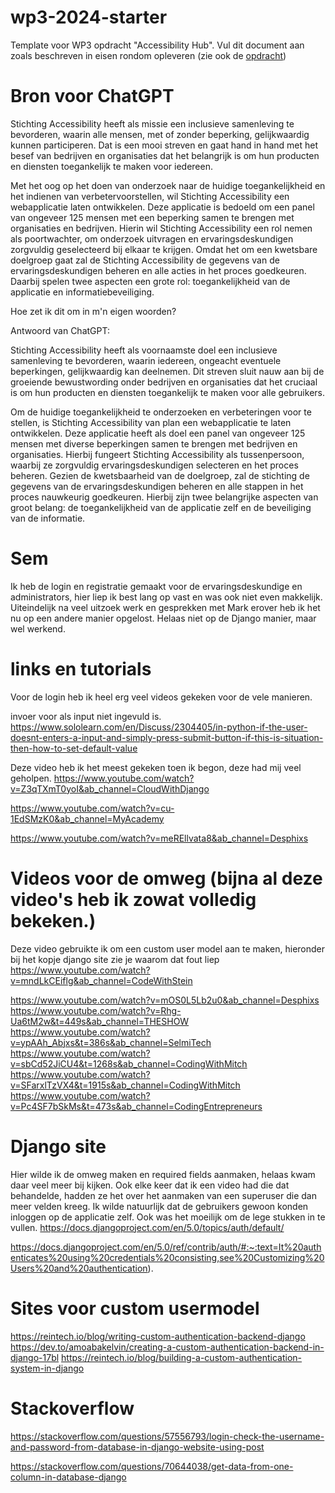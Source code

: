 # wp3-2024-starter
Template voor WP3 opdracht "Accessibility Hub". Vul dit document aan zoals beschreven in eisen rondom opleveren (zie ook de [opdracht](CASUS.md)) 


# Bron voor ChatGPT

Stichting Accessibility heeft als missie een inclusieve samenleving te bevorderen, waarin alle mensen, met of zonder beperking, gelijkwaardig kunnen participeren. Dat is een mooi streven en gaat hand in hand met het besef van bedrijven en organisaties dat het belangrijk is om hun producten en diensten toegankelijk te maken voor iedereen. 

Met het oog op het doen van onderzoek naar de huidige toegankelijkheid en het indienen van verbetervoorstellen, wil Stichting Accessibility een webapplicatie laten ontwikkelen. Deze applicatie is bedoeld om een panel van ongeveer 125 mensen met een beperking samen te brengen met organisaties en bedrijven. Hierin wil Stichting Accessibility een rol nemen als poortwachter, om onderzoek uitvragen en ervaringsdeskundigen zorgvuldig geselecteerd bij elkaar te krijgen. Omdat het om een kwetsbare doelgroep gaat zal de Stichting Accessibility de gegevens van de ervaringsdeskundigen beheren en alle acties in het proces goedkeuren. Daarbij spelen twee aspecten een grote rol: toegankelijkheid van de applicatie en informatiebeveiliging.

Hoe zet ik dit om in m'n eigen woorden?


Antwoord van ChatGPT:

Stichting Accessibility heeft als voornaamste doel een inclusieve samenleving te bevorderen, waarin iedereen, ongeacht eventuele beperkingen, gelijkwaardig kan deelnemen. Dit streven sluit nauw aan bij de groeiende bewustwording onder bedrijven en organisaties dat het cruciaal is om hun producten en diensten toegankelijk te maken voor alle gebruikers.

Om de huidige toegankelijkheid te onderzoeken en verbeteringen voor te stellen, is Stichting Accessibility van plan een webapplicatie te laten ontwikkelen. Deze applicatie heeft als doel een panel van ongeveer 125 mensen met diverse beperkingen samen te brengen met bedrijven en organisaties. Hierbij fungeert Stichting Accessibility als tussenpersoon, waarbij ze zorgvuldig ervaringsdeskundigen selecteren en het proces beheren. Gezien de kwetsbaarheid van de doelgroep, zal de stichting de gegevens van de ervaringsdeskundigen beheren en alle stappen in het proces nauwkeurig goedkeuren. Hierbij zijn twee belangrijke aspecten van groot belang: de toegankelijkheid van de applicatie zelf en de beveiliging van de informatie.

# Sem

Ik heb de login en registratie gemaakt voor de ervaringsdeskundige en administrators, hier liep ik best lang op vast en was ook niet even makkelijk. Uiteindelijk na veel uitzoek werk en gesprekken met Mark erover heb ik het nu op een andere manier opgelost. Helaas niet op de Django manier, maar wel werkend.

# links en tutorials
Voor de login heb ik heel erg veel videos gekeken voor de vele manieren.

invoer voor als input niet ingevuld is.
https://www.sololearn.com/en/Discuss/2304405/in-python-if-the-user-doesnt-enters-a-input-and-simply-press-submit-button-if-this-is-situation-then-how-to-set-default-value

Deze video heb ik het meest gekeken toen ik begon, deze had mij veel geholpen.
https://www.youtube.com/watch?v=Z3qTXmT0yoI&ab_channel=CloudWithDjango

https://www.youtube.com/watch?v=cu-1EdSMzK0&ab_channel=MyAcademy

https://www.youtube.com/watch?v=meREllvata8&ab_channel=Desphixs

# Videos voor de omweg (bijna al deze video's heb ik zowat volledig bekeken.)
Deze video gebruikte ik om een custom user model aan te maken, hieronder bij het kopje django site zie je waarom dat fout liep
https://www.youtube.com/watch?v=mndLkCEiflg&ab_channel=CodeWithStein

https://www.youtube.com/watch?v=mOS0L5Lb2u0&ab_channel=Desphixs
https://www.youtube.com/watch?v=Rhg-Ua6tM2w&t=449s&ab_channel=THESHOW
https://www.youtube.com/watch?v=ypAAh_Abjxs&t=386s&ab_channel=SelmiTech
https://www.youtube.com/watch?v=sbCd52JiCU4&t=1268s&ab_channel=CodingWithMitch
https://www.youtube.com/watch?v=SFarxlTzVX4&t=1915s&ab_channel=CodingWithMitch
https://www.youtube.com/watch?v=Pc4SF7bSkMs&t=473s&ab_channel=CodingEntrepreneurs

# Django site
Hier wilde ik de omweg maken en required fields aanmaken, helaas kwam daar veel meer bij kijken. Ook elke keer dat ik een video had die dat behandelde, hadden ze het over het aanmaken van een superuser die dan meer velden kreeg. Ik wilde natuurlijk dat de gebruikers gewoon konden inloggen op de applicatie zelf. Ook was het moeilijk om de lege stukken in te vullen.
https://docs.djangoproject.com/en/5.0/topics/auth/default/

https://docs.djangoproject.com/en/5.0/ref/contrib/auth/#:~:text=It%20authenticates%20using%20credentials%20consisting,see%20Customizing%20Users%20and%20authentication).

# Sites voor custom usermodel
https://reintech.io/blog/writing-custom-authentication-backend-django
https://dev.to/amoabakelvin/creating-a-custom-authentication-backend-in-django-17bl
https://reintech.io/blog/building-a-custom-authentication-system-in-django

# Stackoverflow
https://stackoverflow.com/questions/57556793/login-check-the-username-and-password-from-database-in-django-website-using-post

https://stackoverflow.com/questions/70644038/get-data-from-one-column-in-database-django